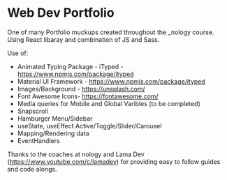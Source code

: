 # Web Dev Portfolio


One of many Portfolio muckups created throughout the _nology course.
Using React libaray and combination of JS and Sass.

Use of:
- Animated Typing Package - iTyped - https://www.npmjs.com/package/ityped
- Material UI Framework - https://www.npmjs.com/package/ityped
- Images/Background - https://unsplash.com/
- Font Awesome Icons- https://fontawesome.com/
- Media queries for Mobile and Global Varibles (to be completed)
- Snapscroll
- Hamburger Menu/Sidebar
- useState, useEffect Active/Toggle/Slider/Carousel
- Mapping/Rendering data
- EventHandlers

Thanks to the coaches at nology and Lama Dev (https://www.youtube.com/c/lamadev) for providing easy to follow guides and code alongs.
